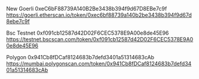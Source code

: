New Goerli
0xeC6bF88739A140B2Be3438b394f9d67D8EBe7c9f
https://goerli.etherscan.io/token/0xec6bf88739a140b2be3438b394f9d67d8ebe7c9f

Bsc Testnet
0xf091cb12587d42D02F6CEC5378E9A00e8de45E96
https://testnet.bscscan.com/token/0xf091cb12587d42D02F6CEC5378E9A00e8de45E96

Polygon
0x941Cb8fDCaf8124683b7defd3401a51314683cAb
https://mumbai.polygonscan.com/token/0x941Cb8fDCaf8124683b7defd3401a51314683cAb


